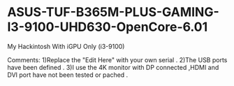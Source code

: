 # ASUS-TUF-B365M-PLUS-GAMING-I3-9100-UHD630-OpenCore-6.01
My Hackintosh With iGPU Only (i3-9100)

Comments:
1)Replace the "Edit Here" with your own serial .
2)The USB ports have been defined .
3)I use the 4K monitor with DP connected ,HDMI and DVI port have not been tested or pached .
